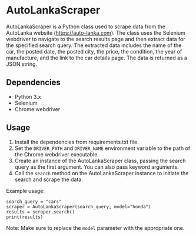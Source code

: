 # AutoLankaScraper

AutoLankaScraper is a Python class used to scrape data from the AutoLanka website (https://auto-lanka.com). The class uses the Selenium webdriver to navigate to the search results page and then extract data for the specified search query. The extracted data includes the name of the car, the posted date, the posted city, the price, the condition, the year of manufacture, and the link to the car details page. The data is returned as a JSON string.

## Dependencies
* Python 3.x
* Selenium
* Chrome webdriver

## Usage
1. Install the dependencies from requirements.txt file.
2. Set the `DRIVER_PATH` and `DRIVER_NAME` environment variable to the path of the Chrome webdriver executable.
3. Create an instance of the AutoLankaScraper class, passing the search query as the first argument. You can also pass keyword arguments.
4. Call the `search` method on the AutoLankaScraper instance to initiate the search and scrape the data.

Example usage:
```
search_query = "cars"
scraper = AutoLankaScraper(search_query, model="honda")
results = scraper.search()
print(results)
```

Note: Make sure to replace the `model` parameter with the appropriate one.